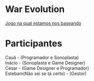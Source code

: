 # War Evolution

[Jogo na qual estamos nos baseando](https://play.google.com/store/apps/details?id=com.BrokenGlass.TapNinja)

# Participantes

Cauã - (Programador e Sonoplasta)<br>
Inácio - (Sonoplasta e Game Designer)<br>
César - (Game Designer e Programador)<br>
Estebam(Não sei se tá certo) - (Gestor)
